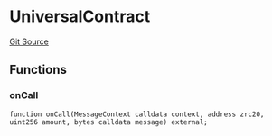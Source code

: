 # UniversalContract
[Git Source](https://github.com/zeta-chain/protocol-contracts/blob/dd30c8678b2e1e344e3f2000d2764e34499cd619/contracts/zevm/interfaces/UniversalContract.sol)


## Functions
### onCall


```solidity
function onCall(MessageContext calldata context, address zrc20, uint256 amount, bytes calldata message) external;
```

